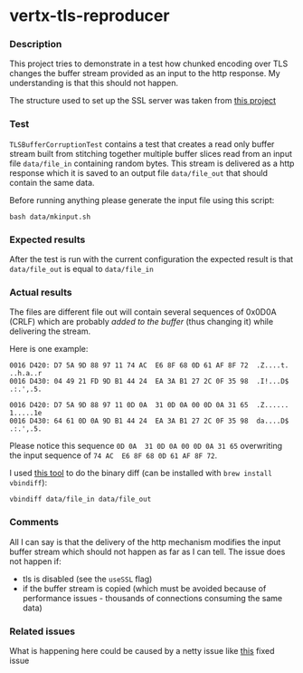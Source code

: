 # vertx-tls-reproducer

### Description

This project tries to demonstrate in a test how chunked encoding over TLS changes the buffer stream
provided as an input to the http response. My understanding is that this should not happen.

The structure used to set up the SSL server was taken from [this project](https://github.com/codingchili/vertx-brotli-reproducer)

### Test

`TLSBufferCorruptionTest` contains a test that creates a read only buffer stream built from stitching together
multiple buffer slices read from an input file `data/file_in` containing random bytes. This stream is delivered as a
http response which it is saved to an output file `data/file_out` that should contain the same data.

Before running anything please generate the input file using this script:

```shell
bash data/mkinput.sh
```

### Expected results

After the test is run with the current configuration the expected result is that `data/file_out` is equal to `data/file_in`

### Actual results

The files are different file out will contain several sequences of 0x0D0A (CRLF) which are probably *added to the buffer*
(thus changing it) while delivering the stream.

Here is one example:

```
0016 D420: D7 5A 9D 88 97 11 74 AC  E6 8F 68 0D 61 AF 8F 72  .Z....t. ..h.a..r  
0016 D430: 04 49 21 FD 9D B1 44 24  EA 3A B1 27 2C 0F 35 98  .I!...D$ .:.',.5.
```

```
0016 D420: D7 5A 9D 88 97 11 0D 0A  31 0D 0A 00 0D 0A 31 65  .Z...... 1.....1e  
0016 D430: 64 61 0D 0A 9D B1 44 24  EA 3A B1 27 2C 0F 35 98  da....D$ .:.',.5.  
```

Please notice this sequence `0D 0A  31 0D 0A 00 0D 0A 31 65` overwriting the input sequence of `74 AC  E6 8F 68 0D 61 AF 8F 72`.

I used [this tool](https://www.cjmweb.net/vbindiff/) to do the binary diff (can be installed with `brew install vbindiff`):

```shell
vbindiff data/file_in data/file_out
```

### Comments

All I can say is that the delivery of the http mechanism modifies the input buffer stream which should not happen as
far as I can tell. The issue does not happen if:
 * tls is disabled (see the `useSSL` flag)
 * if the buffer stream is copied (which must be avoided because of performance issues - thousands of connections consuming the same data)

### Related issues

What is happening here could be caused by a netty issue like [this](https://github.com/netty/netty/issues/11792) fixed issue

